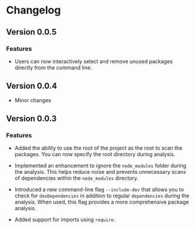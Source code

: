 # Changelog

## Version 0.0.5

### Features

- Users can now interactively select and remove unused packages directly from the command line.

## Version 0.0.4

- Minor changes

## Version 0.0.3

### Features

- Added the ability to use the root of the project as the root to scan the packages. You can now specify the root directory during analysis.

- Implemented an enhancement to ignore the `node_modules` folder during the analysis. This helps reduce noise and prevents unnecessary scans of dependencies within the `node_modules` directory.

- Introduced a new command-line flag `--include-dev` that allows you to check for `devDependencies` in addition to regular `dependencies` during the analysis. When used, this flag provides a more comprehensive package analysis.

- Added support for imports using `require`.
